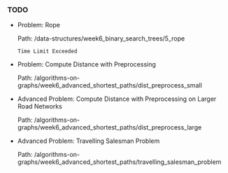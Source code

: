 ### TODO

- Problem: Rope

  Path: /data-structures/week6_binary_search_trees/5_rope

  `Time Limit Exceeded`

- Problem: Compute Distance with Preprocessing

  Path: /algorithms-on-graphs/week6_advanced_shortest_paths/dist_preprocess_small

- Advanced Problem: Compute Distance with Preprocessing on Larger Road Networks

  Path: /algorithms-on-graphs/week6_advanced_shortest_paths/dist_preprocess_large

- Advanced Problem: Travelling Salesman Problem

  Path: /algorithms-on-graphs/week6_advanced_shortest_paths/travelling_salesman_problem